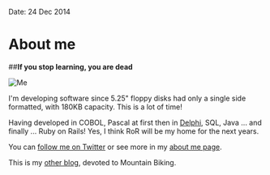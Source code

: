 Date: 24 Dec 2014

# About me

##__If you stop learning, you are dead__

<img src="/attachments/about/me.jpg" class="picture" alt="Me">

I'm developing software since 5.25" floppy disks had only a single side formatted, with 180KB capacity. This is a lot of time!

Having developed in COBOL, Pascal at first then in [Delphi](http://www.embarcadero.com/products/delphi), SQL, Java ... and finally ... Ruby on Rails! Yes, I think RoR will be my home for the next years.

You can [follow me on Twitter](http://twitter.com/tiagoameller) or see more in my [about me page](http://about.me/tiagoameller).

This is my [other blog](http://www.tiagobtt.com), devoted to Mountain Biking.
